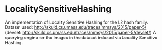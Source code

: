 # LocalitySensitiveHashing
An implementation of Locality Sensitive Hashing for the L2 hash family.
Dataset used: http://skuld.cs.umass.edu/traces/mmsys/2015/paper-5/ (devset: http://skuld.cs.umass.edu/traces/mmsys/2015/paper-5/devset/)
A querying engine for the images in the dataset indexed via Locality Sensitive Hashing.